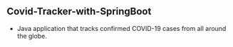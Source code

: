 ## Covid-Tracker-with-SpringBoot
- Java application that tracks confirmed COVID-19 cases from all around the globe.

